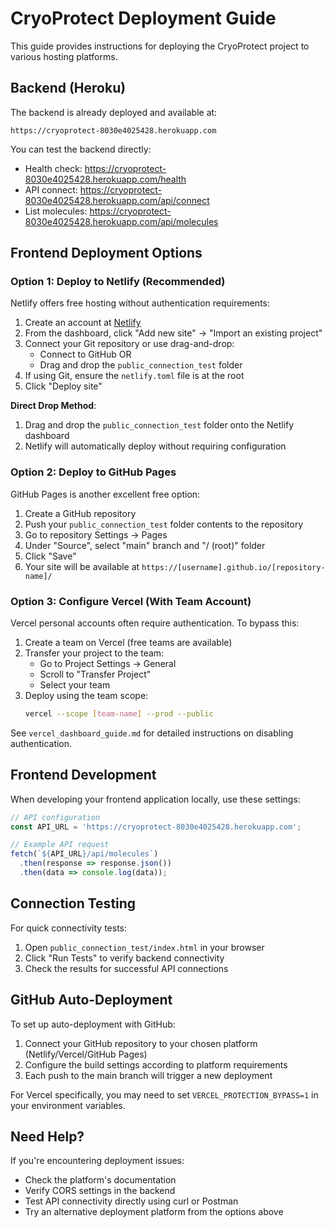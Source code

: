 # CryoProtect Deployment Guide

This guide provides instructions for deploying the CryoProtect project to various hosting platforms.

## Backend (Heroku)

The backend is already deployed and available at:
```
https://cryoprotect-8030e4025428.herokuapp.com
```

You can test the backend directly:
- Health check: https://cryoprotect-8030e4025428.herokuapp.com/health
- API connect: https://cryoprotect-8030e4025428.herokuapp.com/api/connect
- List molecules: https://cryoprotect-8030e4025428.herokuapp.com/api/molecules

## Frontend Deployment Options

### Option 1: Deploy to Netlify (Recommended)

Netlify offers free hosting without authentication requirements:

1. Create an account at [Netlify](https://netlify.com/)
2. From the dashboard, click "Add new site" → "Import an existing project"
3. Connect your Git repository or use drag-and-drop:
   - Connect to GitHub OR
   - Drag and drop the `public_connection_test` folder
4. If using Git, ensure the `netlify.toml` file is at the root
5. Click "Deploy site"

**Direct Drop Method**:
1. Drag and drop the `public_connection_test` folder onto the Netlify dashboard
2. Netlify will automatically deploy without requiring configuration

### Option 2: Deploy to GitHub Pages

GitHub Pages is another excellent free option:

1. Create a GitHub repository
2. Push your `public_connection_test` folder contents to the repository
3. Go to repository Settings → Pages
4. Under "Source", select "main" branch and "/ (root)" folder
5. Click "Save"
6. Your site will be available at `https://[username].github.io/[repository-name]/`

### Option 3: Configure Vercel (With Team Account)

Vercel personal accounts often require authentication. To bypass this:

1. Create a team on Vercel (free teams are available)
2. Transfer your project to the team:
   - Go to Project Settings → General
   - Scroll to "Transfer Project"
   - Select your team
3. Deploy using the team scope:
   ```bash
   vercel --scope [team-name] --prod --public
   ```

See `vercel_dashboard_guide.md` for detailed instructions on disabling authentication.

## Frontend Development

When developing your frontend application locally, use these settings:

```javascript
// API configuration
const API_URL = 'https://cryoprotect-8030e4025428.herokuapp.com';

// Example API request
fetch(`${API_URL}/api/molecules`)
  .then(response => response.json())
  .then(data => console.log(data));
```

## Connection Testing

For quick connectivity tests:
1. Open `public_connection_test/index.html` in your browser
2. Click "Run Tests" to verify backend connectivity
3. Check the results for successful API connections

## GitHub Auto-Deployment

To set up auto-deployment with GitHub:

1. Connect your GitHub repository to your chosen platform (Netlify/Vercel/GitHub Pages)
2. Configure the build settings according to platform requirements
3. Each push to the main branch will trigger a new deployment

For Vercel specifically, you may need to set `VERCEL_PROTECTION_BYPASS=1` in your environment variables.

## Need Help?

If you're encountering deployment issues:
- Check the platform's documentation
- Verify CORS settings in the backend
- Test API connectivity directly using curl or Postman
- Try an alternative deployment platform from the options above